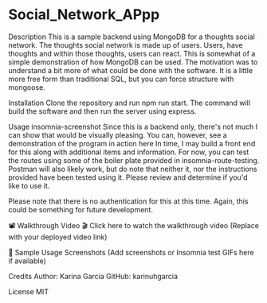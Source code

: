 # Social_Network_APpp

Description
This is a sample backend using MongoDB for a thoughts social network. The thoughts social network is made up of users. Users, have thoughts and within those thoughts, users can react. This is somewhat of a simple demonstration of how MongoDB can be used. The motivation was to understand a bit more of what could be done with the software. It is a little more free form than traditional SQL, but you can force structure with mongoose.

Installation
Clone the repository and run npm run start. The command will build the software and then run the server using express.

Usage
insomnia-screenshot Since this is a backend only, there's not much I can show that would be visually pleasing. You can, however, see a demonstration of the program in action here In time, I may build a front end for this along with additional items and information. For now, you can test the routes using some of the boiler plate provided in insomnia-route-testing. Postman will also likely work, but do note that neither it, nor the instructions provided have been tested using it. Please review and determine if you'd like to use it.

Please note that there is no authentication for this at this time. Again, this could be something for future development.

📽 Walkthrough Video
🎬 Click here to watch the walkthrough video
(Replace with your deployed video link)

📸 Sample Usage Screenshots
(Add screenshots or Insomnia test GIFs here if available)

Credits
Author: Karina Garcia
GitHub: karinuhgarcia

License
MIT

